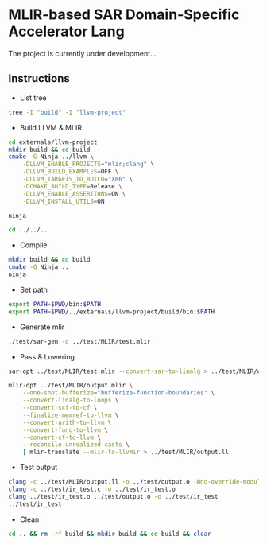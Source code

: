 # MLIR-based SAR Domain-Specific Accelerator Lang

The project is currently under development...

## Instructions

- List tree

```bash
tree -I "build" -I "llvm-project"
```

- Build LLVM & MLIR

```bash
cd externals/llvm-project
mkdir build && cd build
cmake -G Ninja ../llvm \
    -DLLVM_ENABLE_PROJECTS="mlir;clang" \
    -DLLVM_BUILD_EXAMPLES=OFF \
    -DLLVM_TARGETS_TO_BUILD="X86" \
    -DCMAKE_BUILD_TYPE=Release \
    -DLLVM_ENABLE_ASSERTIONS=ON \
    -DLLVM_INSTALL_UTILS=ON

ninja

cd ../../..
```

- Compile

```bash
mkdir build && cd build
cmake -G Ninja ..
ninja
```

- Set path

```bash
export PATH=$PWD/bin:$PATH
export PATH=$PWD/../externals/llvm-project/build/bin:$PATH
```

- Generate mlir

```bash
./test/sar-gen -o ../test/MLIR/test.mlir
```

- Pass & Lowering

```bash
sar-opt ../test/MLIR/test.mlir --convert-sar-to-linalg > ../test/MLIR/output.mlir

mlir-opt ../test/MLIR/output.mlir \
    --one-shot-bufferize="bufferize-function-boundaries" \
    --convert-linalg-to-loops \
    --convert-scf-to-cf \
    --finalize-memref-to-llvm \
    --convert-arith-to-llvm \
    --convert-func-to-llvm \
    --convert-cf-to-llvm \
    --reconcile-unrealized-casts \
    | mlir-translate --mlir-to-llvmir > ../test/MLIR/output.ll
```

- Test output

```bash
clang -c ../test/MLIR/output.ll -o ../test/output.o -Wno-override-module
clang -c ../test/ir_test.c -o ../test/ir_test.o
clang ../test/ir_test.o ../test/output.o -o ../test/ir_test
../test/ir_test
```

- Clean

```bash
cd .. && rm -rf build && mkdir build && cd build && clear
```
